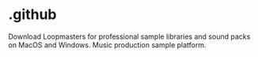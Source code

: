 # .github
Download Loopmasters for professional sample libraries and sound packs on MacOS and Windows. Music production sample platform.

